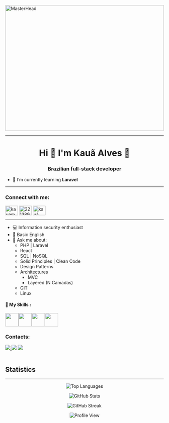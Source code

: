 <img src="https://user-images.githubusercontent.com/74038190/225813708-98b745f2-7d22-48cf-9150-083f1b00d6c9.gif" alt="MasterHead" height="400" width="100%">

<hr>

<h1 align="center">Hi 👋  I'm Kauã Alves 👋</h1>

<h3 align="center">Brazilian full-stack developer</h3>


- 🌱 I’m currently learning **Laravel**

<hr>

<h3 align="left">Connect with me:</h3>
<p align="left">
<a href="https://linkedin.com/in/kauamalves" target="blank"><img align="center" src="https://raw.githubusercontent.com/rahuldkjain/github-profile-readme-generator/master/src/images/icons/Social/linked-in-alt.svg" alt="kauamalves" height="30" width="40" /></a>
<a href="https://stackoverflow.com/users/27289857/kaeme" target="blank"><img align="center" src="https://raw.githubusercontent.com/rahuldkjain/github-profile-readme-generator/master/src/images/icons/Social/stack-overflow.svg" alt="22138939" height="30" width="40" /></a>
<a href="https://instagram.com/kaua.alvssx" target="blank"><img align="center" src="https://raw.githubusercontent.com/rahuldkjain/github-profile-readme-generator/master/src/images/icons/Social/instagram.svg" alt="kauã alves" height="30" width="40" /></a>
</p>
</div>

<hr>

- 💻 Information security enthusiast
- 📜 Basic English
- 💬 Ask me about:
    - PHP | Laravel
    - React
    - SQL | NoSQL
    - Solid Principles | Clean Code
    - Design Patterns
    - Architectures
        - MVC
        - Layered (N Camadas)
    - GIT
    - Linux

#### 🚀 My Skills :
<img src="https://img.icons8.com/?size=512&id=qcPZJD5DNDto&format=png" width="42px"><img src="https://img.icons8.com/?size=120&id=UG5EO81XNkPs&format=png" width="42px"><img src="https://img.icons8.com/?size=512&id=JRnxU7ZWP4mi&format=png" width="42px"><img src="https://img.icons8.com/?size=512&id=20906&format=png" width="42px">

### Contacts:

<div> 
<a href="https://www.instagram.com/kaua.alvssx" target="_blank"><img src="https://img.shields.io/badge/-Instagram-%23E4405F?style=for-the-badge&logo=instagram&logoColor=white">
</a>
<a href = "mailto:kaua.devv@gmail.com"> <img src="https://img.shields.io/badge/-Gmail-%23333?style=for-the-badge&logo=gmail&logoColor=white" target="_blank"></a>
<a href="https://www.linkedin.com/in/kauamalves/" target="_blank"><img src="https://img.shields.io/badge/-LinkedIn-%230077B5?style=for-the-badge&logo=linkedin&logoColor=white"  target="_blank"></a> 
</div>&nbsp;&nbsp;

## Statistics 

<hr>

<p align="center">
  <img src="https://github-readme-stats.vercel.app/api/top-langs?username=kauamalves&show_icons=true&locale=en&layout=compact&theme=vision-friendly-dark" alt="Top Languages" />
</p>

<p align="center">
  <img src="https://github-readme-stats.vercel.app/api?username=kauamalves&show_icons=true&locale=en&theme=vision-friendly-dark" alt="GitHub Stats" />
</p>

<p align="center">
  <img src="https://github-readme-streak-stats.herokuapp.com/?user=kauamalves&theme=vision-friendly-dark" alt="GitHub Streak" />
</p>

<p align="center">
  <img src="https://komarev.com/ghpvc/?username=kauamalves&color=green" alt="Profile View" />
</p>
